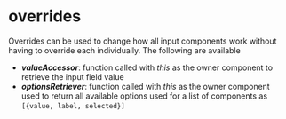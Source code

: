 overrides
=========

Overrides can be used to change how all input components work without having to override each individually.
The following are available

- ***valueAccessor***: function called with *this* as the owner component to retrieve the input field value
- ***optionsRetriever***: function called with *this* as the owner component  used to return all available options used for a list of components as ```[{value, label, selected}]```